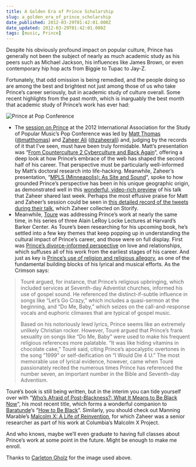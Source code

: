 ```yaml
---
title: A Golden Era of Prince Scholarship
slug: a_golden_era_of_prince_scholarship
date_published: 2012-03-29T01:42:01.000Z
date_updated: 2012-03-29T01:42:01.000Z
tags: [music, Prince]
---
```


Despite his obviously profound impact on popular culture, Prince has generally not been the subject of nearly as much academic study as his peers such as Michael Jackson, his influences like James Brown, or even contemporary hip hop acts from Biggie to Tupac to Jay-Z.

Fortunately, that odd omission is being remedied, and the people doing so are among the best and brightest not just among those of us who take Prince’s career seriously, but in academic study of culture overall. Some recent highlights from the past month, which is inarguably the best month that academic study of Prince’s work has ever had:

![Prince at Pop Conference](https://cdn.glitch.global/c4e475b2-a54e-47e0-973c-ed0bd1b46262/prince-at-pop.jpg?v=1670722326707 "Prince at Pop Conferecne")

- The [session on Prince](http://www.empmuseum.org/education/index.asp?categoryID=26&amp;ccID=126&amp;panelDate=3/24/2012#1:00) at the 2012 International Association for the Study of Popular Music’s Pop Conference was led by [Matt Thomas](http://submittedforyourperusal.com/) ([@matthomas](https://twitter.com/@mattthomas)) and [Zaheer Ali](http://www.zaheerali.com/) ([@zaheerali](https://twitter.com/@zaheerali)) and, judging by the records of it that I’ve seen, must have been truly formidable. Matt’s presentation was “[From Counterculture 2 Cyberculture and Back Again](http://www.empmuseum.org/education/index.asp?categoryID=26&amp;ccID=127&amp;xPopConfBioID=1743&amp;year=2012)“, offering a deep look at how Prince’s embrace of the web has shaped the second half of his career. That perspective must be particularly well-informed by Matt’s doctoral research into life-hacking. Meanwhile, Zaheer’s presentation, “[MPLS (Minneapolis): As Site and Sound](http://www.empmuseum.org/education/index.asp?categoryID=26&amp;ccID=127&amp;xPopConfBioID=1744&amp;year=2012)“, spoke to how grounded Prince’s perspective has been in his unique geographic origin, as demonstrated well in this [wonderful, video-rich preview](http://iaspm-us.net/iaspm-uspop-conference-preview-zaheer-ali/) of his talk that Zaheer shared last week. Perhaps the most effusive praise for Matt and Zaheer’s session could be seen in [this detailed record of the tweets during their talk](http://storify.com/zaheerali/minneapolis-royalty-prince-at-the-2012-pop-confer), which Zaheer collected on Storify.
- Meanwhile, [Toure](https://twitter.com/@toure) was addressing Prince’s work at nearly the same time, in his series of three Alain LeRoy Locke Lectures at Harvard’s Barker Center. As Toure’s been researching for his upcoming book, he’s settled into a few key themes that keep popping up in understanding the cultural impact of Prince’s career, and those were on full display. First was [Prince’s divorce-informed perspective](http://news.harvard.edu/gazette/story/2012/03/prince-as-%E2%80%98knowing-big-brother%E2%80%99/) on love and relationships, which suffuses all of his work from the earliest stages of his career. And just as key is [Prince’s use of religion and religious allegory](http://www.thecrimson.com/article/2012/3/27/toure-prince-lectures/), as one of the fundamental building blocks of his lyrical and musical efforts. As the Crimson says:

> Touré argued, for instance, that Prince’s religious upbringing, which included services at Seventh-day Adventist churches, informed his use of gospel sound. He referenced the distinct-if-subtle influence in songs like “Let’s Go Crazy,” which includes a quasi-sermon at the beginning, and “Do Me, Baby,” which seizes on the call-and-response vocals and euphoric climaxes that are typical of gospel music.
> 
> Based on his notoriously lewd lyrics, Prince seems like an extremely unlikely Christian rocker. However, Touré argued that Prince’s frank sexuality on songs like “Do Me, Baby” were used to make his frequent religious references more palatable. “It was like hiding vitamins in chocolate cake,” Touré said, citing Prince’s apocalyptic overtones in the song “1999” or self-deification on “I Would Die 4 U.” The most memorable use of lyrical evidence, however, came when Touré passionately recited the numerous times Prince has referenced the number seven, an important number in the Bible and Seventh-day Adventism.

Touré’s book is still being written, but in the interim you can tide yourself over with “[Who’s Afraid of Post-Blackness?: What It Means to Be Black Now](http://www.amazon.com/gp/product/1439177554/ref=as_li_ss_tl?ie=UTF8&amp;tag=2020-20&amp;linkCode=as2&amp;camp=1789&amp;creative=390957&amp;creativeASIN=1439177554)“, his most recent title, which forms a wonderful companion to [Baratunde](http://baratunde.com/)‘s “[How to Be Black](http://www.amazon.com/gp/product/0062003216/ref=as_li_ss_tl?ie=UTF8&amp;tag=2020-20&amp;linkCode=as2&amp;camp=1789&amp;creative=390957&amp;creativeASIN=0062003216)“. Similarly, you should check out Manning Marable’s [Malcolm X: A Life of Reinvention](http://www.amazon.com/gp/product/0143120328/ref=as_li_ss_tl?ie=UTF8&amp;tag=2020-20&amp;linkCode=as2&amp;camp=1789&amp;creative=390957&amp;creativeASIN=0143120328), for which Zaheer was a senior researcher as part of his work at Columbia’s Malcolm X Project.

And who knows, maybe we’ll even graduate to having full classes about Prince’s work at some point in the future. Might be enough to make me enroll.

Thanks to [Carleton Gholz](https://twitter.com/@csgholz/status/183602537532882944) for the image used above.
